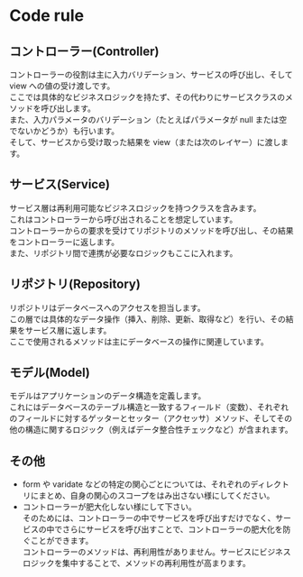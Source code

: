 # Code rule

## コントローラー(Controller)

コントローラーの役割は主に入力バリデーション、サービスの呼び出し、そして view への値の受け渡しです。  
ここでは具体的なビジネスロジックを持たず、その代わりにサービスクラスのメソッドを呼び出します。  
また、入力パラメータのバリデーション（たとえばパラメータが null または空でないかどうか）も行います。  
そして、サービスから受け取った結果を view（または次のレイヤー）に渡します。

## サービス(Service)

サービス層は再利用可能なビジネスロジックを持つクラスを含みます。  
これはコントローラーから呼び出されることを想定しています。  
コントローラーからの要求を受けてリポジトリのメソッドを呼び出し、その結果をコントローラーに返します。  
また、リポジトリ間で連携が必要なロジックもここに入れます。

## リポジトリ(Repository)

リポジトリはデータベースへのアクセスを担当します。  
この層では具体的なデータ操作（挿入、削除、更新、取得など）を行い、その結果をサービス層に返します。  
ここで使用されるメソッドは主にデータベースの操作に関連しています。

## モデル(Model)

モデルはアプリケーションのデータ構造を定義します。  
これにはデータベースのテーブル構造と一致するフィールド（変数）、それぞれのフィールドに対するゲッターとセッター（アクセッサ）メソッド、そしてその他の構造に関するロジック（例えばデータ整合性チェックなど）が含まれます。

## その他

- form や varidate などの特定の関心ごとについては、それぞれのディレクトリにまとめ、自身の関心のスコープをはみ出さない様にしてください。
- コントローラーが肥大化しない様にして下さい。  
  そのためには、コントローラーの中でサービスを呼び出すだけでなく、サービスの中でさらにサービスを呼び出すことで、コントローラーの肥大化を防ぐことができます。  
  コントローラーのメソッドは、再利用性がありません。サービスにビジネスロジックを集中することで、メソッドの再利用性が高まります。

